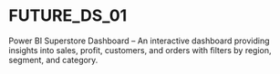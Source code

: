 # FUTURE_DS_01
Power BI Superstore Dashboard – An interactive dashboard providing insights into sales, profit, customers, and orders with filters by region, segment, and category.
